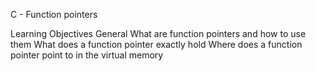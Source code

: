 C - Function pointers

Learning Objectives
General
What are function pointers and how to use them
What does a function pointer exactly hold
Where does a function pointer point to in the virtual memory
